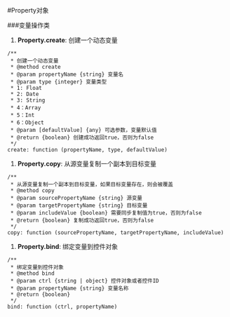 #Property对象 

###变量操作类

1. <span id="Property.create">**Property.create**</span>: 创建一个动态变量
```
/**
 * 创建一个动态变量
 * @method create
 * @param propertyName {string} 变量名
 * @param type {integer} 变量类型
 * 1: Float
 * 2: Date
 * 3: String
 * 4：Array
 * 5：Int
 * 6：Object
 * @param [defaultValue] {any} 可选参数，变量默认值
 * @return {boolean} 创建成功返回true，否则为false
 */
create: function (propertyName, type, defaultValue)
```

1. <span id="Property.copy">**Property.copy**</span>: 从源变量复制一个副本到目标变量
```
/**
 * 从源变量复制一个副本到目标变量，如果目标变量存在，则会被覆盖
 * @method copy
 * @param sourcePropertyName {string} 源变量
 * @param targetPropertyName {string} 目标变量
 * @param includeValue {boolean} 需要同步复制值为true，否则为false
 * @return {boolean} 复制成功返回true，否则为false
 */
copy: function (sourcePropertyName, targetPropertyName, includeValue)
```

1. <span id="Property.bind">**Property.bind**</span>: 绑定变量到控件对象
```
/**
 * 绑定变量到控件对象
 * @method bind
 * @param ctrl {string | object} 控件对象或者控件ID
 * @param propertyName {string} 变量名称
 * @return {boolean}
 */
bind: function (ctrl, propertyName) 
```